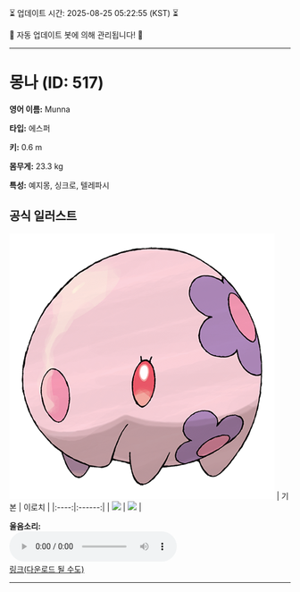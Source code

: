 
⏳ 업데이트 시간: 2025-08-25 05:22:55 (KST) ⏳

🤖 자동 업데이트 봇에 의해 관리됩니다! 🤖

---

# 몽나 (ID: 517)
**영어 이름:** Munna

**타입:** 에스퍼

**키:** 0.6 m

**몸무게:** 23.3 kg

**특성:** 예지몽, 싱크로, 텔레파시

## 공식 일러스트
![](https://raw.githubusercontent.com/PokeAPI/sprites/master/sprites/pokemon/other/official-artwork/517.png)
| 기본 | 이로치 |
|:----:|:------:|
| <img src="http://play.pokemonshowdown.com/sprites/ani/munna.gif" width="200"> | <img src="http://play.pokemonshowdown.com/sprites/ani-shiny/munna.gif" width="200"> |

**울음소리:**<br><audio controls src="https://raw.githubusercontent.com/PokeAPI/cries/main/cries/pokemon/latest/517.ogg"></audio><br> [링크(다운로드 될 수도)](https://raw.githubusercontent.com/PokeAPI/cries/main/cries/pokemon/latest/517.ogg)


---
